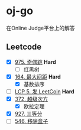 # oj-go
在Online Judge平台上的解答

## Leetcode
- [x] [975. 奇偶跳](https://leetcode-cn.com/problems/odd-even-jump/) **Hard**
  - [ ] 红黑树
- [x] [164. 最大间距](https://leetcode-cn.com/problems/maximum-gap/) **Hard**
  - [x] 基数排序
- [ ] [LCP 5. 发 LeetCoin](https://leetcode-cn.com/problems/coin-bonus/) **Hard**
- [x] [372. 超级次方](https://leetcode.com/problems/super-pow/)
  - [x] 欧拉定理
- [x] [927. 三等分](https://leetcode-cn.com/problems/three-equal-parts/)
- [ ] [546. 移除盒子](https://leetcode-cn.com/problems/remove-boxes/)
